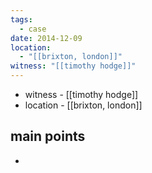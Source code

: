```yaml
---
tags:
  - case
date: 2014-12-09
location:
  - "[[brixton, london]]"
witness: "[[timothy hodge]]"
---
```

- witness - [[timothy hodge]]
- location - [[brixton, london]]
## main points
- 